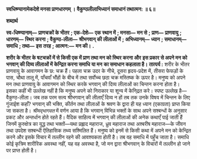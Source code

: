 **स्वधिष्ण्यानामेकदेशे मनसा प्राणधारणम् ।** **वैकुण्ठलीलाभिध्यानं समाधानं तथात्मन: ॥ ६॥** 

**शब्दार्थ** 

**स्व-धिष्ण्यानाम्—** **प्राणचक्रों के भीतर** **; एक-देशे—** **एक स्थान में** **; मनसा—** **मन से** **; प्राण—** **प्राणवायु** **; धारणम्—** **स्थिर करना** **; वैकुण्ठ-लीला—** **श्रीभगवान् की लीलाओं में** **; अभिध्यानम्—** **ध्यान** **; समाधानम्—** **समाधि** **; तथा—** **इस** **तरह** **; आत्मन:—** **मन की।** **.** 

**शरीर के भीतर के षटचक्रों में से किसी एक में प्राण तथा मन को स्थिर करना और** **इस प्रकार से अपने मन को भगवान् की दिव्य लीलाओं में केन्द्रित करना समाधि या मन** **का समाधान कहलाता है।** **तात्पर्य :** शरीर के भीतर प्राणवायु के आवागमन के छ: चक्र हैं। पहला चक्र उदर के नीचे, दूसरा हृदय-प्रदेश में, तीसरा फेफड़ों के पास, चौथा तालू में, पाँचवाँ भौंहों के बीच में तथा सर्वोच्च छठा चक्र मस्तिष्क के ऊपर है। मनुष्य को अपने मन तथा प्राणवायु के आवागमन को स्थिर करके भगवान् की दिव्य लीलाओं का चिन्तन करना होता है। इसका कहीं भी उल्लेख नहीं है कि मनुष्य अपने को निराकार या शून्य में केनि्द्रत करे। स्पष्ट उल्लेख है—वैकुण्ठ-लीला। जब तक परम सत्य श्रीभगवान् की लीलाएँ दिव्य न हों तब तक उनके विषय में चिन्तन के लिए गुंजाईश कहाँ? भगवान् की भक्ति, कीर्तन तथा लीलाओं के श्रवण के द्वारा ही यह ध्यान (एकाग्रता) प्राप्त किया जा सकता है। *श्रीमद्भागवत* में वर्णन आया है कि भगवान् विभिन्न भक्तों के साथ अपने सश्बन्धों के अनुसार प्रकट और अन्तर्धान होते रहते हैं। वैदिक साहित्य में भगवान् की लीलाओं की अनेक कथाएँ पाई जाती हैं जिनमें कुरुक्षेत्र का युद्ध तथा भक्तों—यथा प्रह्लाद महाराज, ध्रुव महाराज तथा अश्बरीष महाराज—के जीवन तथा उपदेश सश्बन्धी ऐतिहासिक तथ्य सश्मिलित हैं। मनुष्य को इनमें से किसी कथा में अपने मन को केन्द्रित करने और इसके विचार में तल्लीन रहने की आवश्यकता होती है। तब वह समाधि में पहुँच जाता है। समाधि कोई कृत्रिम शारीरिक अवस्था नहीं, यह वह अवस्था है, जो मन द्वारा श्रीभगवान् के विचारों में तल्लीन हो जाने पर प्राप्त होती है।  